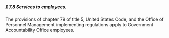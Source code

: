 ##### § 7.8 Services to employees. #####

The provisions of chapter 79 of title 5, United States Code, and the Office of Personnel Management implementing regulations apply to Government Accountability Office employees.